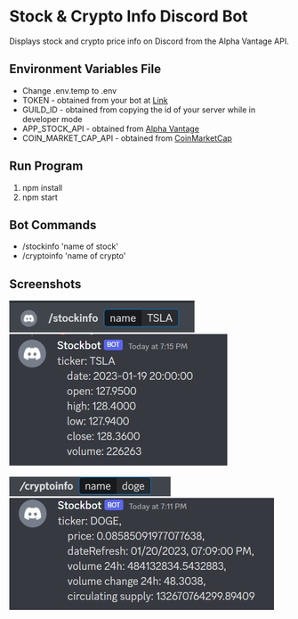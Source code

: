 # Stock & Crypto Info Discord Bot
Displays stock and crypto price info on Discord from the Alpha Vantage API.

## Environment Variables File
<ul>
    <li>Change .env.temp to .env</li>
    <li>TOKEN - obtained from your bot at <a href="https://discord.com/developers/applications">Link</a></li>
    <li>GUILD_ID - obtained from copying the id of your server while in developer mode</li>
    <li>APP_STOCK_API - obtained from <a href="https://www.alphavantage.co/">Alpha Vantage</a></li>
    <li>COIN_MARKET_CAP_API - obtained from <a href="https://coinmarketcap.com/api/">CoinMarketCap</a></li>
</ul>

## Run Program
<ol>
    <li>npm install</li>
    <li>npm start</li>
</ol>

## Bot Commands
<ul>
    <li>/stockinfo 'name of stock'</li>
    <li>/cryptoinfo 'name of crypto'</li>
</ul>

## Screenshots

<img src="./images/img1.jpg">
<br>
<img src="./images/img2.jpg">
<br><br>
<img src="./images/img3.jpg">
<br>
<img src="./images/img4.jpg">




